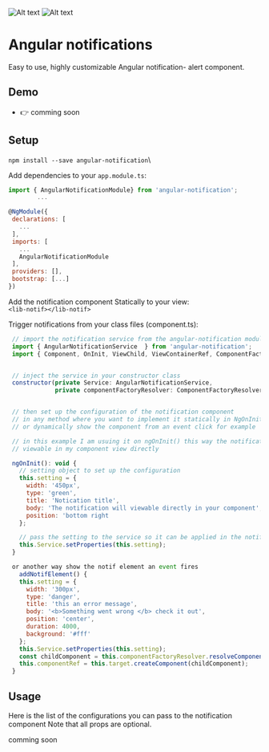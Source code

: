 ![Alt text](https://user-images.githubusercontent.com/1577802/36840220-21beb89c-1d3c-11e8-98a4-45fc334842cf.png)
![Alt text](https://camo.githubusercontent.com/5d0893ba93b18e9359e7d233cf5dd79c0c214fd9ac7b9eb602b664ce2c4452f4/68747470733a2f2f62616467652e667572792e696f2f6a732f7675652d6e6f74696669636174696f6e2e737667)
# Angular  notifications

Easy to use, highly customizable Angular notification- alert  component.

## Demo

- 👉 comming soon 

## Setup

`npm install --save angular-notification`\

Add dependencies to your `app.module.ts`:

 ```js
import { AngularNotificationModule} from 'angular-notification';
         ...

@NgModule({
  declarations: [
    ...
  ],
  imports: [
    ...
    AngularNotificationModule
  ],
  providers: [],
  bootstrap: [...]
})

```

Add the notification component Statically to your view:\
`<lib-notif></lib-notif>`

Trigger notifications from your class files (component.ts):

 ```js
  // import the notification service from the angular-notification module
  import { AngularNotificationService  } from 'angular-notification';
  import { Component, OnInit, ViewChild, ViewContainerRef, ComponentFactoryResolver, ComponentRef } from '@angular/core';


  // inject the service in your constructor class
  constructor(private Service: AngularNotificationService,
              private componentFactoryResolver: ComponentFactoryResolver) { }


  // then set up the configuration of the notification component 
  // in any method where you want to implement it statically in NgOnInit()
  // or dynamically show the component from an event click for example

  // in this example I am usuing it on ngOnInit() this way the notification will be
  // viewable in my component view directly

  ngOnInit(): void {
    // setting object to set up the configuration
    this.setting = {
      width: '450px',
      type: 'green',
      title: 'Notication title',
      body: 'The notification will viewable directly in your component',
      position: 'bottom right
    };

    // pass the setting to the service so it can be applied in the notification component. 
    this.Service.setProperties(this.setting);
  }

  or another way show the notif element an event fires 
    addNotifElement() {
    this.setting = {
      width: '300px',
      type: 'danger',
      title: 'this an error message',
      body: '<b>Something went wrong </b> check it out',
      position: 'center',
      duration: 4000,
      background: '#fff'
    };
    this.Service.setProperties(this.setting);
    const childComponent = this.componentFactoryResolver.resolveComponentFactory( NotifComponent );
    this.componentRef = this.target.createComponent(childComponent);
  }
  ```

## Usage

Here is the list of the configurations you can pass to the notification component
Note that all props are optional.

comming soon 



